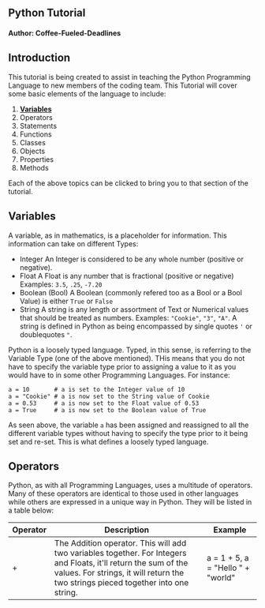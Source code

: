 ## Python Tutorial
#### Author: Coffee-Fueled-Deadlines

## Introduction
  This tutorial is being created to assist in teaching the Python Programming Language to new members of the coding team.  This Tutorial will cover some basic elements of the language to include:
  
  1. **[Variables](https://github.com/Coffee-fueled-deadlines/PythonTutorial/blob/master/README.md#variables)**
  1. Operators
  1. Statements
  1. Functions
  1. Classes
  1. Objects
  1. Properties
  1. Methods
  
  Each of the above topics can be clicked to bring you to that section of the tutorial.
  
## Variables
  
  A variable, as in mathematics, is a placeholder for information.  This information can take on different Types:
  
  * Integer
    An Integer is considered to be any whole number (positive or negative).
  * Float
    A Float is any number that is fractional (positive or negative) Examples: `3.5`, `.25`, `-7.20`
  * Boolean (Bool)
    A Boolean (commonly refered too as a Bool or a Bool Value) is either `True` or `False`
  * String
    A string is any length or assortment of Text or Numerical values that should be treated
    as numbers.  Examples: `"Cookie"`, `"3"`, `"A"`.  A string is defined in Python as being
    encompassed by single quotes `'` or doublequotes `"`.
    
  Python is a loosely typed language.  Typed, in this sense, is referring to the Variable Type (one of the above mentioned).  THis means that you do not have to specify the variable type prior to assigning a value to it as you would have to in some other Programming Languages.  For instance:
  
```
a = 10       # a is set to the Integer value of 10
a = "Cookie" # a is now set to the String value of Cookie
a = 0.53     # a is now set to the Float value of 0.53
a = True     # a is now set to the Boolean value of True
```

  As seen above, the variable `a` has been assigned and reassigned to all the different variable types without having to specify the type prior to it being set and re-set.  This is what defines a loosely typed language.
  
## Operators
  
  Python, as with all Programming Languages, uses a multitude of operators.  Many of these operators are identical to those used in other languages while others are expressed in a unique way in Python.  They will be listed in a table below:
  
| Operator | Description | Example |
| --- | --- | --- |
| + | The Addition operator.  This will add two variables together.  For Integers and Floats, it'll return the sum of the values.  For strings, it will return the two strings pieced together into one string.  | a = 1 + 5, a = "Hello " + "world" |
  
